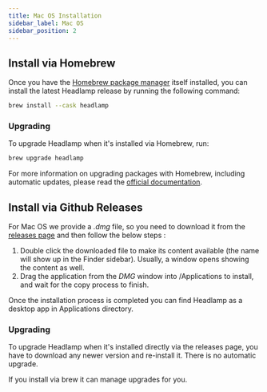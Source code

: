 ```yaml
---
title: Mac OS Installation
sidebar_label: Mac OS
sidebar_position: 2
---
```


## Install via Homebrew

Once you have the [Homebrew package manager](https://brew.sh/) itself installed, you can install the latest Headlamp release by running the following command:

```sh
brew install --cask headlamp
```

### Upgrading

To upgrade Headlamp when it's installed via Homebrew, run:

```sh
brew upgrade headlamp
```

For more information on upgrading packages with Homebrew, including automatic updates, please
read the [official documentation](https://docs.brew.sh/Manpage).

## Install via Github Releases

For Mac OS we provide a _.dmg_ file, so you need to download it from the [releases page](https://github.com/kubernetes-sigs/headlamp/releases)
and then follow the below steps :

1. Double click the downloaded file to make its content available (the name will show up in the Finder sidebar). Usually, a window opens showing the content as well.
2. Drag the application from the _DMG_ window into /Applications to install, and wait for the copy process to finish.

Once the installation process is completed you can find Headlamp as a desktop app in Applications directory.

### Upgrading

To upgrade Headlamp when it's installed directly via the releases page, you have to download any newer version and re-install it. There is no automatic upgrade.

If you install via brew it can manage upgrades for you.
